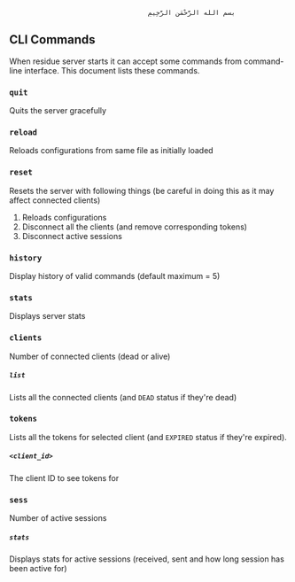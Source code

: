 
                                       ‫بسم الله الرَّحْمَنِ الرَّحِيمِ

## CLI Commands
When residue server starts it can accept some commands from command-line interface. This document lists these commands.

### `quit`
Quits the server gracefully

### `reload`
Reloads configurations from same file as initially loaded

### `reset`
Resets the server with following things (be careful in doing this as it may affect connected clients)

 1. Reloads configurations
 2. Disconnect all the clients (and remove corresponding tokens)
 3. Disconnect active sessions

### `history`
Display history of valid commands (default maximum = 5)

### `stats`
Displays server stats

### `clients`
Number of connected clients (dead or alive)

##### `list`
Lists all the connected clients (and `DEAD` status if they're dead)

### `tokens`
Lists all the tokens for selected client (and `EXPIRED` status if they're expired).

##### `<client_id>`
The client ID to see tokens for

### `sess`
Number of active sessions

##### `stats`
Displays stats for active sessions (received, sent and how long session has been active for)
